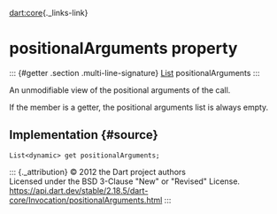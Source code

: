 [dart:core](../../dart-core/dart-core-library){._links-link}

positionalArguments property
============================

::: {#getter .section .multi-line-signature}
[List](../list-class) positionalArguments
:::

An unmodifiable view of the positional arguments of the call.

If the member is a getter, the positional arguments list is always
empty.

Implementation {#source}
--------------

``` {.language-dart data-language="dart"}
List<dynamic> get positionalArguments;
```

::: {._attribution}
© 2012 the Dart project authors\
Licensed under the BSD 3-Clause \"New\" or \"Revised\" License.\
<https://api.dart.dev/stable/2.18.5/dart-core/Invocation/positionalArguments.html>
:::
